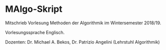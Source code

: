 # MAlgo-Skript

Mitschrieb Vorlesung Methoden der Algorithmik im Wintersemester 2018/19.

Vorlesungssprache Englisch.

Dozenten: Dr. Michael A. Bekos, Dr. Patrizio Angelini (Lehrstuhl Algorithmik)
